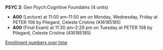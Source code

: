 **PSYC 3**: Gen Psych:Cognitive Foundatns (4 units)

- **A00** (Lecture) at 11:00 am–11:50 am on Monday, Wednesday, Friday at PETER 108 by Pilegard, Celeste Cristine (A16185185)
- **A00** (Final Exam) at 11:30 am–2:29 pm on Tuesday at PETER 108 by Pilegard, Celeste Cristine (A16185185)

[Enrollment numbers over time](./PSYC3.tsv)
